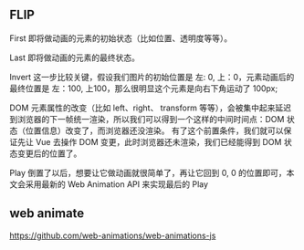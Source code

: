 ## FLIP
First
即将做动画的元素的初始状态（比如位置、透明度等等）。

Last
即将做动画的元素的最终状态。

Invert
这一步比较关键，假设我们图片的初始位置是 左: 0, 上：0，元素动画后的最终位置是 左：100, 上100，那么很明显这个元素是向右下角运动了 100px;

DOM 元素属性的改变（比如 left、right、 transform 等等），会被集中起来延迟到浏览器的下一帧统一渲染，所以我们可以得到一个这样的中间时间点：DOM 状态（位置信息）改变了，而浏览器还没渲染。
有了这个前置条件，我们就可以保证先让 Vue 去操作 DOM 变更，此时浏览器还未渲染，我们已经能得到 DOM 状态变更后的位置了。

Play
倒置了以后，想要让它做动画就很简单了，再让它回到 0, 0 的位置即可，本文会采用最新的 Web Animation API 来实现最后的 Play

## web animate
https://github.com/web-animations/web-animations-js